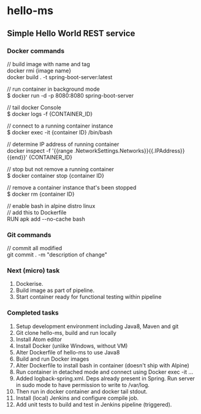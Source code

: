 # hello-ms
## Simple Hello World REST service
### Docker commands

// build image with name and tag  
docker rmi {image name}  
docker build . -t spring-boot-server:latest  

// run container in background mode  
$ docker run -d -p 8080:8080 spring-boot-server  

// tail docker Console  
$ docker logs -f {CONTAINER_ID}

// connect to a running container instance  
$ docker exec -it {container ID} /bin/bash  

// determine IP address of running container  
docker inspect -f '{{range .NetworkSettings.Networks}}{{.IPAddress}}{{end}}' {CONTAINER_ID}  

// stop but not remove a running container    
$ docker container stop {container ID}  

// remove a container instance that's been stopped  
$ docker rm {container ID}  

// enable bash in alpine distro linux  
// add this to Dockerfile  
RUN apk add --no-cache bash  

### Git commands

// commit all modified  
git commit . -m "description of change"  

### Next (micro) task
1. Dockerise.
2. Build image as part of pipeline.
3. Start container ready for functional testing within pipeline

### Completed tasks
1. Setup development environment including Java8, Maven and git  
2. Git clone hello-ms, build and run locally  
3. Install Atom editor  
4. Install Docker (unlike Windows, without VM)  
5. Alter Dockerfile of hello-ms to use Java8  
6. Build and run Docker images  
7. Alter Dockerfile to install bash in container (doesn't ship with Alpine)  
8. Run container in detached mode and connect using Docker exec -it ...  
9. Added logback-spring.xml. Deps already present in Spring. Run server in sudo mode to have permission to write to /var/log.  
10. Then run in docker container and docker tail stdout.
11. Install (local) Jenkins and configure compile job.
12. Add unit tests to build and test in Jenkins pipeline (triggered).
